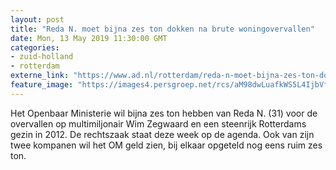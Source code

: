 ```yaml
---
layout: post
title: "Reda N. moet bijna zes ton dokken na brute woningovervallen"
date: Mon, 13 May 2019 11:30:00 GMT
categories: 
- zuid-holland 
- rotterdam 
externe_link: "https://www.ad.nl/rotterdam/reda-n-moet-bijna-zes-ton-dokken-na-brute-woningovervallen~a6a0b0eb/"
feature_image: "https://images4.persgroep.net/rcs/aM98dwLuafkWS5L4IjbVfSJs97w/diocontent/148214692/_fitwidth/400/?appId=21791a8992982cd8da851550a453bd7f&quality=0.7"
---
```


Het Openbaar Ministerie wil bijna zes ton hebben van Reda N. (31) voor de overvallen op multimiljonair Wim Zegwaard en een steenrijk Rotterdams gezin in 2012. De rechtszaak staat deze week op de agenda. Ook van zijn twee kompanen wil het OM geld zien, bij elkaar opgeteld nog eens ruim zes ton.
